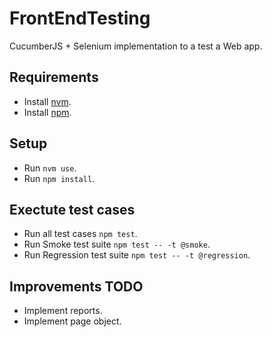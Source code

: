 # FrontEndTesting
CucumberJS + Selenium implementation to a test a Web app. 

## Requirements
- Install [nvm](https://github.com/creationix/nvm/blob/master/README.md).
- Install [npm](https://www.npmjs.com/).

## Setup 
- Run `nvm use`.
- Run `npm install`.

## Exectute test cases
- Run all test cases `npm test`.
- Run Smoke test suite `npm test -- -t @smoke`.
- Run Regression test suite `npm test -- -t @regression`.

## Improvements TODO
- Implement reports.
- Implement page object.
